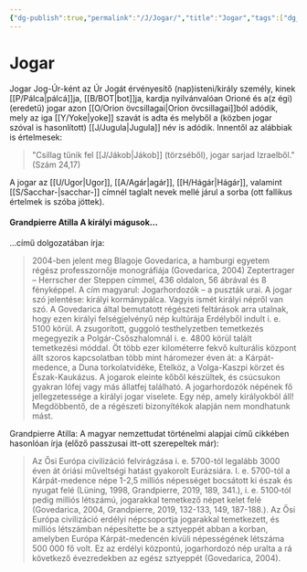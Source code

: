 ```yaml
---
{"dg-publish":true,"permalink":"/J/Jogar/","title":"Jogar","tags":["dg_uploaded"],"created":"2023-10-23T05:40","updated":"2023-10-25T01:37"}
---
```



# Jogar

Jogar Jog-Úr-ként az Úr Jogát érvényesítő (nap)isteni/király személy, kinek [[P/Pálca\|pálcá]]ja, [[B/BOT\|bot]]ja, kardja nyilvánvalóan Orioné és a(z égi) (eredetű) jogar azon [[O/Orion övcsillagai\|Orion övcsillagai]]ból adódik, mely az iga [[Y/Yoke\|yoke]] szavát is adta és melyből a (közben jogar szóval is hasonlított) [[J/Jugula\|Jugula]] név is adódik. Innentől az alábbiak is értelmesek:  
> "Csillag tűnik fel [[J/Jákob\|Jákob]] (törzséből), jogar sarjad Izraelből." (Szám 24,17)  

A jogar az [[U/Ugor\|Ugor]], [[A/Agár\|agár]], [[H/Hágár\|Hágár]], valamint [[S/Sacchar-\|sacchar-]] címnél taglalt nevek mellé járul a sorba (ott fallikus értelmek is szóba jöttek).  

#### Grandpierre Atilla A királyi mágusok...

...című dolgozatában írja:  
> 2004-ben jelent meg Blagoje Govedarica, a hamburgi egyetem régész professzornője monográfiája (Govedarica, 2004) Zeptertrager – Herrscher der Steppen címmel, 436 oldalon, 56 ábrával és 8 fényképpel. A cím magyarul: Jogarhordozók – a puszták urai. A jogar szó jelentése: királyi kormánypálca. Vagyis ismét királyi népről van szó. A Govedarica által bemutatott régészeti feltárások arra utalnak, hogy ezen királyi felségjelvényű nép kultúrája Erdélyből indult i. e. 5100 körül. A zsugorított, guggoló testhelyzetben temetkezés megegyezik a Polgár-Csőszhalomnál i. e. 4800 körül talált temetkezési móddal. Öt több ezer kilométerre fekvő kulturális központ állt szoros kapcsolatban több mint háromezer éven át: a Kárpát-medence, a Duna torkolatvidéke, Etelköz, a Volga-Kaszpi körzet és Észak-Kaukázus. A jogarok eleinte kőből készültek, és csúcsukon gyakran lófej vagy más állatfej található. A jogarhordozók népének fő jellegzetessége a királyi jogar viselete. Egy nép, amely királyokból áll! Megdöbbentő, de a régészeti bizonyítékok alapján nem mondhatunk mást.  

Grandpierre Atilla: A magyar nemzettudat történelmi alapjai című cikkében hasonlóan írja (előző passzusai itt-ott szerepeltek már):  
> Az Ősi Európa civilizáció felvirágzása i. e. 5700-tól legalább 3000 éven át óriási műveltségi hatást gyakorolt Eurázsiára. I. e. 5700-tól a Kárpát-medence népe 1-2,5 milliós népességet bocsátott ki észak és nyugat felé (Lüning, 1998, Grandpierre, 2019, 189, 341.), i. e. 5100‑tól pedig milliós létszámú, jogarakkal temetkező népet kelet felé (Govedarica, 2004, Grandpierre, 2019, 132-133, 149, 187-188.). Az Ősi Európa civilizáció erdélyi népcsoportja jogarakkal temetkezett, és milliós létszámban népesítette be a sztyeppét abban a korban, amelyben Európa Kárpát-medencén kívüli népességének létszáma 500 000 fő volt. Ez az erdélyi központú, jogarhordozó nép uralta a rá következő évezredekben az egész sztyeppét (Govedarica, 2004).  